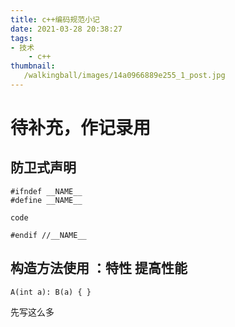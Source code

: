 ```yaml
---
title: c++编码规范小记
date: 2021-03-28 20:38:27
tags:
- 技术
    - c++
thumbnail:
   /walkingball/images/14a0966889e255_1_post.jpg
---
```


# 待补充，作记录用

## 防卫式声明

    #ifndef __NAME__
    #define __NAME__

    code

    #endif //__NAME__

## 构造方法使用  ：特性 提高性能

    A(int a): B(a) { }

先写这么多
